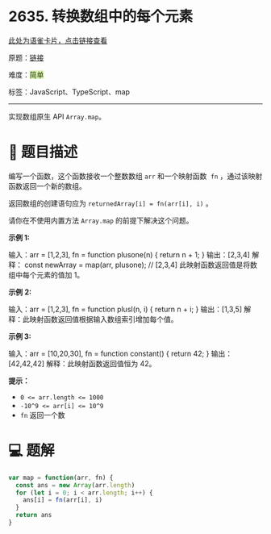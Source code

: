 # 2635. 转换数组中的每个元素

[此处为语雀卡片，点击链接查看](https://www.yuque.com/docs/173570676#mVyKN)

原题：[链接](https://leetcode.cn/problems/apply-transform-over-each-element-in-array/description/)

难度：<font style="background:#DBF1B7;color:#2A4200">简单</font>

标签：JavaScript、TypeScript、map

---

实现数组原生 API `Array.map`。

# 📝 题目描述
编写一个函数，这个函数接收一个整数数组 `arr` 和一个映射函数  `fn` ，通过该映射函数返回一个新的数组。

返回数组的创建语句应为 `returnedArray[i] = fn(arr[i], i)` 。

请你在不使用内置方法 `Array.map` 的前提下解决这个问题。



**示例 1:**

输入：arr = [1,2,3], fn = function plusone(n) { return n + 1; }
输出：[2,3,4]
解释：
const newArray = map(arr, plusone); // [2,3,4]
此映射函数返回值是将数组中每个元素的值加 1。

**示例** **2:**

输入：arr = [1,2,3], fn = function plusI(n, i) { return n + i; }
输出：[1,3,5]
解释：此映射函数返回值根据输入数组索引增加每个值。

**示例 3:**

输入：arr = [10,20,30], fn = function constant() { return 42; }
输出：[42,42,42]
解释：此映射函数返回值恒为 42。



**提示：**

+ `0 <= arr.length <= 1000`
+ `-10^9 <= arr[i] <= 10^9`
+ `fn` 返回一个数

# 💻 题解
```javascript
var map = function(arr, fn) {
  const ans = new Array(arr.length)
  for (let i = 0; i < arr.length; i++) {
    ans[i] = fn(arr[i], i)
  }
  return ans
}
```

